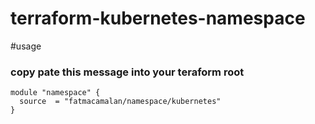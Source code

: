 # terraform-kubernetes-namespace
#usage
### copy pate this message into your teraform root
```
module "namespace" {
  source  = "fatmacamalan/namespace/kubernetes"
}
```